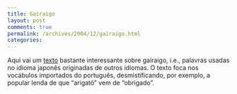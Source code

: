 ```yaml
---
title: Gairaigo
layout: post
comments: true
permalink: /archives/2004/12/gairaigo.html
categories:
---
```

Aqui vai um <a href="http://educaterra.terra.com.br/sualingua/01/01_arigato.htm" >texto</a> bastante interessante sobre gairaigo, i.e., palavras usadas no idioma japonês originadas de outros idiomas. O texto foca nos vocábulos importados do português, desmistificando, por exemplo, a popular lenda de que &#8220;arigatô&#8221; vem de &#8220;obrigado&#8221;.